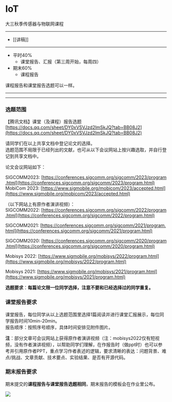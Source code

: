 # IoT
大三秋季传感器与物联网课程

---
- [[讲稿]]

---
- 平时40%
	- 课堂报告、汇报（第三周开始，每周四）
- 期末60%
	- 课程报告

课程报告和课堂报告选题可以一样。

***
***

### 选题范围  
  
【腾讯文档】课堂（及课程）报告选题  
[https://docs.qq.com/sheet/DY0xVSVJzd2lmSkJQ?tab=BB08J2](https://docs.qq.com/sheet/DY0xVSVJzd2lmSkJQ?tab=BB08J2)  
  
请同学们在以上共享文档中登记论文的选择。  
选题范围不局限于已经列出的文献，也可从以下会议网站上按兴趣选取，并自行登记到共享文档中。  
  
论文会议网站如下：  
  
SIGCOMM2023: [https://conferences.sigcomm.org/sigcomm/2023/program.html](https://conferences.sigcomm.org/sigcomm/2023/program.html)  
MobiCom 2023: [https://www.sigmobile.org/mobicom/2023/accepted.html](https://www.sigmobile.org/mobicom/2023/accepted.html)  
  
（以下网站上有原作者演讲视频）：  
SIGCOMM2022: [https://conferences.sigcomm.org/sigcomm/2022/program.html](https://conferences.sigcomm.org/sigcomm/2022/program.html)  
  
SIGCOMM2021: [https://conferences.sigcomm.org/sigcomm/2021/program.html](https://conferences.sigcomm.org/sigcomm/2021/program.html)  
  
SIGCOMM2020: [https://conferences.sigcomm.org/sigcomm/2020/program.html](https://conferences.sigcomm.org/sigcomm/2020/program.html)  
  
Mobisys 2022: [https://www.sigmobile.org/mobisys/2022/program.html](https://www.sigmobile.org/mobisys/2022/program.html)  
  
Mobisys 2021: [https://www.sigmobile.org/mobisys/2021/program.html](https://www.sigmobile.org/mobisys/2021/program.html)  
  
**选题要求**：**每篇论文限一位同学选择，注意不要和已经选择过的同学重复。**  
  
### 课堂报告要求  
  
课堂报告，每位同学从以上选题范围里选择1篇阅读并进行课堂汇报展示，每位同学报告时间10min-20min。  
报告顺序：按照序号顺序，具体时间安排见附件图片。  
  
  
**注**：部分文章可会议网站上获得原作者演讲视频（注：mobisys2022仅有短视频，没有作者演讲视频），以帮助同学们理解，在作报告时（做ppt时）也可以参考并引用原作者PPT，重点学习作者表述的逻辑，要求清晰的表达：问题背景、难点/挑战、文章贡献、技术要点、实验结果、是否有开源代码。  
  
### 期末报告要求  
  
期末提交的**课程报告与课堂报告选题相同**，期末报告的模板会在作业里公布。

![](https://p.ananas.chaoxing.com/star3/origin/90488d958dc5da6b34767e2dc2e86cea.jpg)
